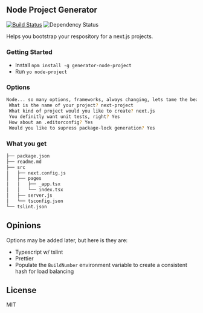 ## Node Project Generator
[![Build Status](https://travis-ci.org/Jarlotee/generator-node-project.svg?branch=master)](https://travis-ci.org/Jarlotee/generator-node-project)
![Dependency Status](https://david-dm.org/Jarlotee/generator-node-project.svg)

Helps you bootstrap your respository for a next.js projects.

### Getting Started

* Install `npm install -g generator-node-project`
* Run `yo node-project`

### Options
```bash
Node... so many options, frameworks, always changing, lets tame the beast...
 What is the name of your project? next-project
 What kind of project would you like to create? next.js
 You definitly want unit tests, right? Yes
 How about an .editorconfig? Yes
 Would you like to supress package-lock generation? Yes
```

### What you get

```bash
├── package.json
├── readme.md
├── src
│   ├── next.config.js
│   ├── pages
│   │   ├── _app.tsx
│   │   └── index.tsx
│   ├── server.js
│   └── tsconfig.json
└── tslint.json
```

## Opinions

Options may be added later, but here is they are:

* Typescript w/ tslint
* Prettier
* Populate the `BuildNumber` environment variable to create a consistent hash for load balancing

## License
MIT
